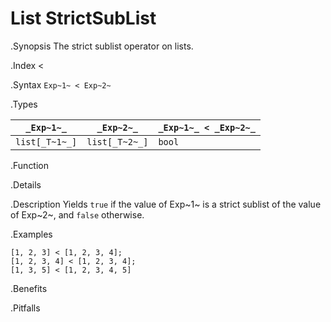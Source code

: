 # List StrictSubList

.Synopsis
The strict sublist operator on lists.

.Index
<

.Syntax
`Exp~1~ < Exp~2~`

.Types


| `_Exp~1~_`     |  `_Exp~2~_`     | `_Exp~1~_ < _Exp~2~_`  |
| --- | --- | --- |
| `list[_T~1~_]` |  `list[_T~2~_]` | `bool`               |


.Function

.Details

.Description
Yields `true` if the value of Exp~1~ is a strict sublist of the value of Exp~2~,  and `false` otherwise.

.Examples
```rascal-shell
[1, 2, 3] < [1, 2, 3, 4];
[1, 2, 3, 4] < [1, 2, 3, 4];
[1, 3, 5] < [1, 2, 3, 4, 5]
```

.Benefits

.Pitfalls


